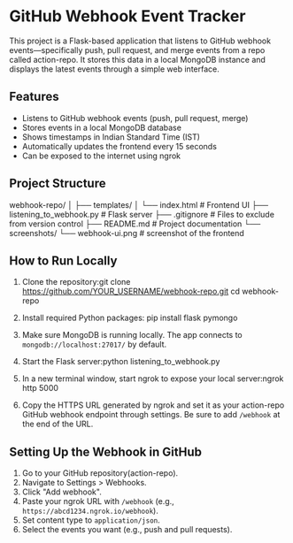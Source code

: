# GitHub Webhook Event Tracker

This project is a Flask-based application that listens to GitHub webhook events—specifically push, pull request, and merge events from a repo called action-repo. It stores this data in a local MongoDB instance and displays the latest events through a simple web interface.

## Features

- Listens to GitHub webhook events (push, pull request, merge)
- Stores events in a local MongoDB database
- Shows timestamps in Indian Standard Time (IST)
- Automatically updates the frontend every 15 seconds
- Can be exposed to the internet using ngrok

## Project Structure
webhook-repo/
│
├── templates/
│ └── index.html # Frontend UI
├── listening_to_webhook.py # Flask server
├── .gitignore # Files to exclude from version control
├── README.md # Project documentation
└── screenshots/
└── webhook-ui.png # screenshot of the frontend
## How to Run Locally
1. Clone the repository:git clone https://github.com/YOUR_USERNAME/webhook-repo.git
cd webhook-repo

2. Install required Python packages:
pip install flask pymongo

3. Make sure MongoDB is running locally. The app connects to `mongodb://localhost:27017/` by default.

4. Start the Flask server:python listening_to_webhook.py
5.  In a new terminal window, start ngrok to expose your local server:ngrok http 5000
6.  Copy the HTTPS URL generated by ngrok and set it as your action-repo GitHub webhook endpoint through settings. Be sure to add `/webhook` at the end of the URL.

## Setting Up the Webhook in GitHub

1. Go to your GitHub repository(action-repo).
2. Navigate to Settings > Webhooks.
3. Click "Add webhook".
4. Paste your ngrok URL with `/webhook` (e.g., `https://abcd1234.ngrok.io/webhook`).
5. Set content type to `application/json`.
6. Select the events you want (e.g., push and pull requests).



